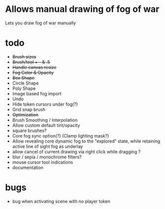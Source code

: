 # Allows manual drawing of fog of war
Lets you draw fog of war manually

# todo
- ~~Brush sizes~~
- ~~Brush/tool + - & .5~~
- ~~Handle canvas resize~~
- ~~Fog Color & Opacity~~
- ~~Box Shape~~
- Circle Shape
- Poly Shape
- Image based fog import
- Undo
- Hide token cursors under fog(?)
- Grid snap brush
- ~~Optimization~~
- Brush Smoothing / Interpolation
- Allow custom default tint/opacity
- square brushes?
- Core fog sync option(?) (Clamp lighting mask?)
- Allow revealing core dynamic fog to the "explored" state, while retaining active line of sight fog as underlay
- allow cancel of current drawing via right click while dragging ?
- blur / sepia / monochrome filters?
- mouse cursor tool indications
- documentation

# bugs
- bug when activating scene with no player token